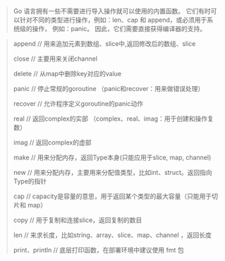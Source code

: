 > Go 语言拥有一些不需要进行导入操作就可以使用的内置函数。 它们有时可以针对不同的类型进行操作，例如：len、cap 和 append，或必须用于系统级的操作， 例如：panic。 因此，它们需要直接获得编译器的支持。

> append // 用来追加元素到数组、slice中,返回修改后的数组、slice 
>
> close // 主要用来关闭channel 
>
> delete // 从map中删除key对应的value 
>
> panic // 停止常规的goroutine （panic和recover：用来做错误处理） 
>
> recover // 允许程序定义goroutine的panic动作 
>
> real // 返回complex的实部 （complex、real、imag：用于创建和操作复数） 
>
> imag // 返回complex的虚部 
>
> make // 用来分配内存，返回Type本身(只能应用于slice, map, channel) 
>
> new // 用来分配内存，主要用来分配值类型，比如int、struct。返回指向Type的指针 
>
> cap // capacity是容量的意思，用于返回某个类型的最大容量（只能用于切片和 map） 
>
> copy // 用于复制和连接slice，返回复制的数目 
>
> len // 来求长度，比如string、array、slice、map、channel ，返回长度 
>
> print、println // 底层打印函数，在部署环境中建议使用 fmt 包